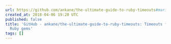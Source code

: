 ```yaml
---
url: https://github.com/ankane/the-ultimate-guide-to-ruby-timeouts#mariadb
created_at: 2018-04-06 19:20 UTC
published: false
title: 'GitHub - ankane/the-ultimate-guide-to-ruby-timeouts: Timeouts for popular
  Ruby gems'
tags: []
---
```



